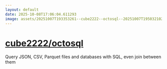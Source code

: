 ```yaml
---
layout: default
date: 2025-10-08T17:06:04.611293
image: assets/20251007T193353261--cube2222--octosql--20251007T195032102--cropped.png
---
```


# [cube2222/octosql](https://github.com/cube2222/octosql)

Query JSON, CSV, Parquet files and databases with SQL, even join between them
